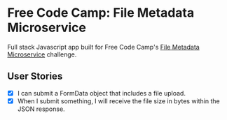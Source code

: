 # Free Code Camp: File Metadata Microservice

Full stack Javascript app built for Free Code Camp's [File Metadata Microservice][fcclink] challenge.

## User Stories

- [x] I can submit a FormData object that includes a file upload.
- [x] When I submit something, I will receive the file size in bytes within the JSON response.

[fcclink]: https://www.freecodecamp.com/challenges/file-metadata-microservice
